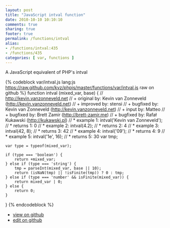 ```yaml
---
layout: post
title: "JavaScript intval function"
date: 2010-10-10 10:10:10
comments: true
sharing: true
footer: true
permalink: /functions/intval
alias:
- /functions/intval:435
- /functions/435
categories: [ var, functions ]
---
```

A JavaScript equivalent of PHP's intval
<!-- more -->
{% codeblock var/intval.js lang:js https://raw.github.com/kvz/phpjs/master/functions/var/intval.js raw on github %}
function intval (mixed_var, base) {
    // http://kevin.vanzonneveld.net
    // +   original by: Kevin van Zonneveld (http://kevin.vanzonneveld.net)
    // +   improved by: stensi
    // +   bugfixed by: Kevin van Zonneveld (http://kevin.vanzonneveld.net)
    // +   input by: Matteo
    // +   bugfixed by: Brett Zamir (http://brett-zamir.me)
    // +   bugfixed by: Rafał Kukawski (http://kukawski.pl)
    // *     example 1: intval('Kevin van Zonneveld');
    // *     returns 1: 0
    // *     example 2: intval(4.2);
    // *     returns 2: 4
    // *     example 3: intval(42, 8);
    // *     returns 3: 42
    // *     example 4: intval('09');
    // *     returns 4: 9
    // *     example 5: intval('1e', 16);
    // *     returns 5: 30
    var tmp;

    var type = typeof(mixed_var);

    if (type === 'boolean') {
        return +mixed_var;
    } else if (type === 'string') {
        tmp = parseInt(mixed_var, base || 10);
        return (isNaN(tmp) || !isFinite(tmp)) ? 0 : tmp;
    } else if (type === 'number' && isFinite(mixed_var)) {
        return mixed_var | 0;
    } else {
        return 0;
    }
}
{% endcodeblock %}
<ul>
 <li><a href="https://github.com/kvz/phpjs/blob/master/functions/var/intval.js">view on github</a></li>
 <li><a href="https://github.com/kvz/phpjs/edit/master/functions/var/intval.js">edit on github</a></li>
</ul>

